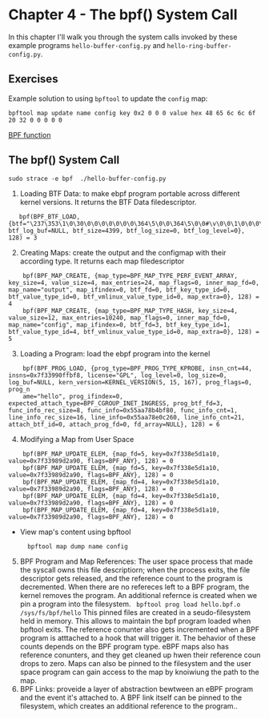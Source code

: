 # Chapter 4 - The bpf() System Call

In this chapter I'll walk you through the system calls invoked by these example
programs `hello-buffer-config.py` and `hello-ring-buffer-config.py`.

## Exercises

Example solution to using `bpftool` to update the `config` map:

```
bpftool map update name config key 0x2 0 0 0 value hex 48 65 6c 6c 6f 20 32 0 0 0 0 0
```

[BPF function](https://man7.org/linux/man-pages/man2/bpf.2.html)

## The bpf() System Call
```shell
sudo strace -e bpf  ./hello-buffer-config.py
```

1. Loading BTF Data: to make ebpf program portable across different kernel versions. It returns the BTF Data filedescriptor.
```text
   bpf(BPF_BTF_LOAD, {btf="\237\353\1\0\30\0\0\0\0\0\0\0\364\5\0\0\364\5\0\0#\v\0\0\1\0\0\0\0\0\0\10"..., btf_log_buf=NULL, btf_size=4399, btf_log_size=0, btf_log_level=0}, 128) = 3
```
2. Creating Maps: create the output and the configmap with their according type. It returns each map filedescriptor
```text
    bpf(BPF_MAP_CREATE, {map_type=BPF_MAP_TYPE_PERF_EVENT_ARRAY, key_size=4, value_size=4, max_entries=24, map_flags=0, inner_map_fd=0, map_name="output", map_ifindex=0, btf_fd=0, btf_key_type_id=0, btf_value_type_id=0, btf_vmlinux_value_type_id=0, map_extra=0}, 128) = 4
    bpf(BPF_MAP_CREATE, {map_type=BPF_MAP_TYPE_HASH, key_size=4, value_size=12, max_entries=10240, map_flags=0, inner_map_fd=0, map_name="config", map_ifindex=0, btf_fd=3, btf_key_type_id=1, btf_value_type_id=4, btf_vmlinux_value_type_id=0, map_extra=0}, 128) = 5
```

3. Loading a Program: load the ebpf program into the kernel
```text
    bpf(BPF_PROG_LOAD, {prog_type=BPF_PROG_TYPE_KPROBE, insn_cnt=44, insns=0x7f33990ffbf8, license="GPL", log_level=0, log_size=0, log_buf=NULL, kern_version=KERNEL_VERSION(5, 15, 167), prog_flags=0, prog_n
    ame="hello", prog_ifindex=0, expected_attach_type=BPF_CGROUP_INET_INGRESS, prog_btf_fd=3, func_info_rec_size=8, func_info=0x55aa78b4bf80, func_info_cnt=1, line_info_rec_size=16, line_info=0x55aa78e0c260, line_info_cnt=21, attach_btf_id=0, attach_prog_fd=0, fd_array=NULL}, 128) = 6
```
4. Modifying a Map from User Space
```text
    bpf(BPF_MAP_UPDATE_ELEM, {map_fd=5, key=0x7f338e5d1a10, value=0x7f33989d2a90, flags=BPF_ANY}, 128) = 0
    bpf(BPF_MAP_UPDATE_ELEM, {map_fd=5, key=0x7f338e5d1a10, value=0x7f33989d2a90, flags=BPF_ANY}, 128) = 0
    bpf(BPF_MAP_UPDATE_ELEM, {map_fd=4, key=0x7f338e5d1a10, value=0x7f33989d2a90, flags=BPF_ANY}, 128) = 0
    bpf(BPF_MAP_UPDATE_ELEM, {map_fd=4, key=0x7f338e5d1a10, value=0x7f33989d2a90, flags=BPF_ANY}, 128) = 0
    bpf(BPF_MAP_UPDATE_ELEM, {map_fd=4, key=0x7f338e5d1a10, value=0x7f33989d2a90, flags=BPF_ANY}, 128) = 0
```
   * View map's content using bpftool
      ```shell
        bpftool map dump name config    
      ```
5. BPF Program and Map References: The user space process that made the syscall owns this file descriptiorn; when the process exits, the file descriptor gets released, and the reference count to the program is decremented. When there are no refereces left to a BPF program, the kernel removes the program.
   An additional refernce is created when we pin a program into the filesystem.
``` bpftool prog load hello.bpf.o /sys/fs/bpf/hello```
This pinned files are created in a seudo-filesystem held in memory. This allows to maintain the bpf program loaded when bpftool exits.
The reference conunter also gets incremented when a BPF program is atttached to a hook that will trigger it. The behavior of these counts depends on the BPF program type.
eBPF maps also has reference conunters, and they get cleaned up hwen their reference coun drops to zero.
 Maps can also be pinned to the filesystem and the user space program can gain access to the map by knoiwiung the path to the map.
6. BPF Links: 
proveide a layer of abstraction bewtween an eBPF program and the event it's attached to. A BPF link itself can be pinned to the filesystem, which creates an additional reference to the program..